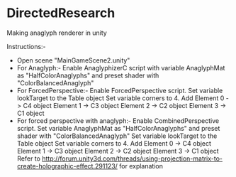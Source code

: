 # DirectedResearch
Making anaglyph renderer in unity

Instructions:-
- Open scene "MainGameScene2.unity"
- For Anaglyph:-
	Enable AnaglyphizerC script with variable AnaglyphMat as "HalfColorAnaglyphs" and preset shader with "ColorBalancedAnaglyph"
- For ForcedPerspective:-
	Enable ForcedPerspective script.
	Set variable lookTarget to the Table object
	Set variable corners to 4.
	Add Element 0 -> C4 object
	 	Element 1 -> C3 object
	 	Element 2 -> C2 object
	 	Element 3 -> C1 object
- For forced perspective with anaglyph:-
	Enable CombinedPerspective script.
	Set variable AnaglyphMat as "HalfColorAnaglyphs" and preset shader with "ColorBalancedAnaglyph"
	Set variable lookTarget to the Table object
	Set variable corners to 4.
	Add Element 0 -> C4 object
	 	Element 1 -> C3 object
	 	Element 2 -> C2 object
	 	Element 3 -> C1 object
	Refer to http://forum.unity3d.com/threads/using-projection-matrix-to-create-holographic-effect.291123/ for explanation

